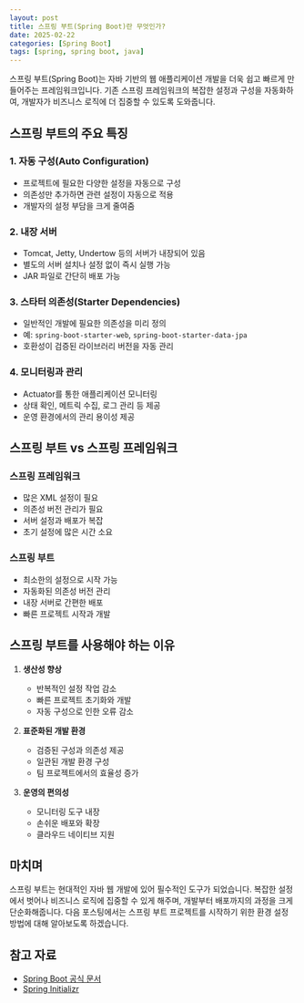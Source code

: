 ```yaml
---
layout: post
title: 스프링 부트(Spring Boot)란 무엇인가?
date: 2025-02-22
categories: [Spring Boot]
tags: [spring, spring boot, java]
---
```


스프링 부트(Spring Boot)는 자바 기반의 웹 애플리케이션 개발을 더욱 쉽고 빠르게 만들어주는 프레임워크입니다. 기존 스프링 프레임워크의 복잡한 설정과 구성을 자동화하여, 개발자가 비즈니스 로직에 더 집중할 수 있도록 도와줍니다.

## 스프링 부트의 주요 특징

### 1. 자동 구성(Auto Configuration)
- 프로젝트에 필요한 다양한 설정을 자동으로 구성
- 의존성만 추가하면 관련 설정이 자동으로 적용
- 개발자의 설정 부담을 크게 줄여줌

### 2. 내장 서버
- Tomcat, Jetty, Undertow 등의 서버가 내장되어 있음
- 별도의 서버 설치나 설정 없이 즉시 실행 가능
- JAR 파일로 간단히 배포 가능

### 3. 스타터 의존성(Starter Dependencies)
- 일반적인 개발에 필요한 의존성을 미리 정의
- 예: `spring-boot-starter-web`, `spring-boot-starter-data-jpa`
- 호환성이 검증된 라이브러리 버전을 자동 관리

### 4. 모니터링과 관리
- Actuator를 통한 애플리케이션 모니터링
- 상태 확인, 메트릭 수집, 로그 관리 등 제공
- 운영 환경에서의 관리 용이성 제공

## 스프링 부트 vs 스프링 프레임워크

### 스프링 프레임워크
- 많은 XML 설정이 필요
- 의존성 버전 관리가 필요
- 서버 설정과 배포가 복잡
- 초기 설정에 많은 시간 소요

### 스프링 부트
- 최소한의 설정으로 시작 가능
- 자동화된 의존성 버전 관리
- 내장 서버로 간편한 배포
- 빠른 프로젝트 시작과 개발

## 스프링 부트를 사용해야 하는 이유

1. **생산성 향상**
   - 반복적인 설정 작업 감소
   - 빠른 프로젝트 초기화와 개발
   - 자동 구성으로 인한 오류 감소

2. **표준화된 개발 환경**
   - 검증된 구성과 의존성 제공
   - 일관된 개발 환경 구성
   - 팀 프로젝트에서의 효율성 증가

3. **운영의 편의성**
   - 모니터링 도구 내장
   - 손쉬운 배포와 확장
   - 클라우드 네이티브 지원

## 마치며

스프링 부트는 현대적인 자바 웹 개발에 있어 필수적인 도구가 되었습니다. 복잡한 설정에서 벗어나 비즈니스 로직에 집중할 수 있게 해주며, 개발부터 배포까지의 과정을 크게 단순화해줍니다. 다음 포스팅에서는 스프링 부트 프로젝트를 시작하기 위한 환경 설정 방법에 대해 알아보도록 하겠습니다.

## 참고 자료
- [Spring Boot 공식 문서](https://spring.io/projects/spring-boot)
- [Spring Initializr](https://start.spring.io)
